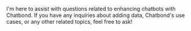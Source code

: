I'm here to assist with questions related to enhancing chatbots with Chatbond. If you have any inquiries about adding data, Chatbond's use cases, or any other related topics, feel free to ask!